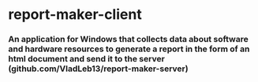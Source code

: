 # report-maker-client
### An application for Windows that collects data about software and hardware resources to generate a report in the form of an html document and send it to the server (github.com/VladLeb13/report-maker-server)